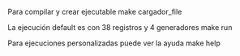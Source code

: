 Para compilar y crear ejecutable
make cargador_file

La ejecución default es con 38 registros y 4 generadores
make run

Para ejecuciones personalizadas puede ver la ayuda
make help
